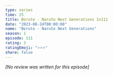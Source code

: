 ```yaml
---
type: series
time: 25
title: Boruto - Naruto Next Generations 1x111
date: "2023-08-24T00:00:00"
name: "Boruto - Naruto Next Generations"
season: 1
episode: 111
rating: 3
ratingEmoji: "⭐️⭐️⭐️"
share: false
---
```


_[No review was written for this episode]_
